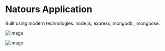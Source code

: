 # Natours Application

Built using modern technologies: node.js, express, mongodb , mongoose.

![image](https://user-images.githubusercontent.com/31372157/134762820-1d54872e-8a97-4da6-a940-b11f9b0d1306.png)

![image](https://user-images.githubusercontent.com/31372157/134762831-6fa25ab3-52c3-4ce4-b5c9-6e5ef2b03e4c.png)
